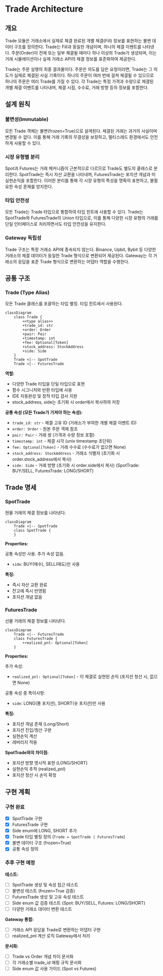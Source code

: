 # Trade Architecture

## 개요

Trade 모듈은 거래소에서 실제로 체결 완료된 개별 체결(Fill) 정보를 표현하는 불변 데이터 구조를 정의한다. Trade는 Fill과 동일한 개념이며, 하나의 체결 이벤트를 나타낸다. 주문(Order)이 전체 또는 일부 체결될 때마다 하나 이상의 Trade가 생성되며, 이는 거래 시뮬레이션이나 실제 거래소 API의 체결 정보를 표준화하여 제공한다.

Trade는 주문 실행의 최종 결과물이다. 주문은 의도를 담은 요청이라면, Trade는 그 의도가 실제로 체결된 사실 기록이다. 하나의 주문이 여러 번에 걸쳐 체결될 수 있으므로 하나의 주문은 여러 Trade를 가질 수 있다. 각 Trade는 특정 가격과 수량으로 체결된 개별 체결 이벤트를 나타내며, 체결 시점, 수수료, 거래 방향 등의 정보를 포함한다.

## 설계 원칙

### 불변성(Immutable)

모든 Trade 객체는 불변(frozen=True)으로 설계된다. 체결된 거래는 과거의 사실이며 변경될 수 없다. 이를 통해 거래 기록의 무결성을 보장하고, 멀티스레드 환경에서도 안전하게 사용할 수 있다.

### 시장 유형별 분리

Spot과 Futures는 거래 메커니즘이 근본적으로 다르므로 Trade도 별도의 클래스로 분리한다. SpotTrade는 즉시 자산 교환을 나타내며, FuturesTrade는 포지션 개념과 미실현손익을 포함한다. 이러한 분리를 통해 각 시장 유형의 특성을 명확히 표현하고, 불필요한 속성 혼재를 방지한다.

### 타입 안전성

모든 Trade는 Trade 타입으로 통합하여 타입 힌트에 사용할 수 있다. Trade는 SpotTrade와 FuturesTrade의 Union 타입으로, 이를 통해 다양한 시장 유형의 거래를 단일 인터페이스로 처리하면서도 타입 안전성을 유지한다.

### Gateway 독립성

Trade 구조는 특정 거래소 API에 종속되지 않는다. Binance, Upbit, Bybit 등 다양한 거래소의 체결 데이터가 동일한 Trade 형식으로 변환되어 제공된다. Gateway는 각 거래소의 응답을 표준 Trade 형식으로 변환하는 어댑터 역할을 수행한다.

## 공통 구조

### Trade (Type Alias)

모든 Trade 클래스를 포괄하는 타입 별칭. 타입 힌트에서 사용된다.

```mermaid
classDiagram
    class Trade {
        <<type alias>>
        +trade_id: str
        +order: Order
        +pair: Pair
        +timestamp: int
        +fee: Optional[Token]
        +stock_address: StockAddress
        +side: Side
    }
    Trade <|-- SpotTrade
    Trade <|-- FuturesTrade
```

**역할:**
- 다양한 Trade 타입을 단일 타입으로 표현
- 함수 시그니처와 반환 타입에 사용
- IDE 자동완성 및 정적 타입 검사 지원
- stock_address, side는 초기화 시 order에서 복사하여 저장

**공통 속성 (모든 Trade가 가져야 하는 속성):**
- `trade_id: str` - 체결 고유 ID (거래소가 부여한 개별 체결 이벤트 ID)
- `order: Order` - 원본 주문 객체 참조
- `pair: Pair` - 거래 쌍 (가격과 수량 정보 포함)
- `timestamp: int` - 체결 시각 (unix timestamp 초단위)
- `fee: Optional[Token]` - 거래 수수료 (수수료가 없으면 None)
- `stock_address: StockAddress` - 거래소 식별자 (초기화 시 order.stock_address에서 복사)
- `side: Side` - 거래 방향 (초기화 시 order.side에서 복사) (SpotTrade: BUY/SELL, FuturesTrade: LONG/SHORT)

## Trade 명세

### SpotTrade

현물 거래의 체결 정보를 나타낸다.

```mermaid
classDiagram
    Trade <|-- SpotTrade
    class SpotTrade {
    }
```

**Properties:**

공통 속성만 사용. 추가 속성 없음.
- `side`: BUY(매수), SELL(매도)만 사용

**특징:**
- 즉시 자산 교환 완료
- 잔고에 즉시 반영됨
- 포지션 개념 없음

### FuturesTrade

선물 거래의 체결 정보를 나타낸다.

```mermaid
classDiagram
    Trade <|-- FuturesTrade
    class FuturesTrade {
        +realized_pnl: Optional[Token]
    }
```

**Properties:**

추가 속성:
- `realized_pnl: Optional[Token]` - 이 체결로 실현된 손익 (포지션 청산 시, 없으면 None)

공통 속성 중 특이사항:
- `side`: LONG(롱 포지션), SHORT(숏 포지션)만 사용

**특징:**
- 포지션 개념 존재 (Long/Short)
- 포지션 진입/청산 구분
- 실현손익 계산
- 레버리지 적용

**SpotTrade와의 차이점:**
- 포지션 방향 명시적 표현 (LONG/SHORT)
- 실현손익 추적 (realized_pnl)
- 포지션 청산 시 손익 확정

## 구현 계획

### 구현 완료

- [x] SpotTrade 구현
- [x] FuturesTrade 구현
- [x] Side enum에 LONG, SHORT 추가
- [x] Trade 타입 별칭 정의 (`Trade = SpotTrade | FuturesTrade`)
- [x] 불변 데이터 구조 (frozen=True)
- [x] 공통 속성 정의

### 추후 구현 예정

**테스트:**
- [ ] SpotTrade 생성 및 속성 접근 테스트
- [ ] 불변성 테스트 (frozen=True 검증)
- [ ] FuturesTrade 생성 및 고유 속성 테스트
- [ ] Side enum 값 검증 테스트 (Spot: BUY/SELL, Futures: LONG/SHORT)
- [ ] 다양한 거래소 데이터 변환 테스트

**Gateway 통합:**
- [ ] 거래소 API 응답을 Trade로 변환하는 어댑터 구현
- [ ] realized_pnl 계산 로직 Gateway에서 처리

**문서화:**
- [ ] Trade vs Order 개념 차이 문서화
- [ ] 각 거래소별 trade_id 매핑 규칙 문서화
- [ ] Side enum 값 사용 가이드 (Spot vs Futures)
